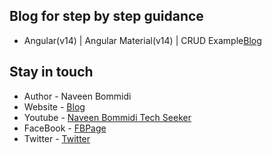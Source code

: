 
## Blog for step by step guidance
- Angular(v14) | Angular Material(v14) | CRUD Example[Blog](https://www.learmoreseekmore.com/2022/10/angular-v14-angularmaterial-v14-crud-example.html)

## Stay in touch
- Author - Naveen Bommidi
- Website - [Blog](https://learmoreseekmore.com/)
- Youtube  - [Naveen Bommidi Tech Seeker](https://www.youtube.com/c/NaveenTechSeeker)
- FaceBook - [FBPage](https://www.facebook.com/naveenTechSeeker)
- Twitter - [Twitter](https://twitter.com/NaWin512)
